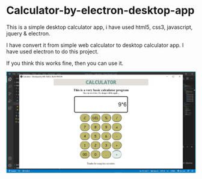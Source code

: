 # Calculator-by-electron-desktop-app
This is a simple desktop calculator app, i have used html5, css3, javascript, jquery &amp; electron.

I have convert it from simple web calculator to desktop calculator app.
I have used electron to do this project.

If you think this works fine, then you can use it.

<img src="src/icon/demo.png" alt="demo-electron-desktop-calculator-app">
